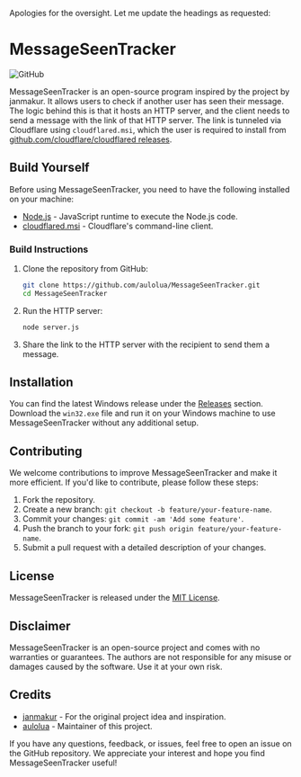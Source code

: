 Apologies for the oversight. Let me update the headings as requested:

# MessageSeenTracker

![GitHub](https://img.shields.io/github/license/aulolua/MessageSeenTracker)

MessageSeenTracker is an open-source program inspired by the project by janmakur. It allows users to check if another user has seen their message. The logic behind this is that it hosts an HTTP server, and the client needs to send a message with the link of that HTTP server. The link is tunneled via Cloudflare using `cloudflared.msi`, which the user is required to install from [github.com/cloudflare/cloudflared releases](https://github.com/cloudflare/cloudflared/releases).

## Build Yourself

Before using MessageSeenTracker, you need to have the following installed on your machine:

- [Node.js](https://nodejs.org) - JavaScript runtime to execute the Node.js code.
- [cloudflared.msi](https://github.com/cloudflare/cloudflared/releases) - Cloudflare's command-line client.

### Build Instructions

1. Clone the repository from GitHub:

   ```bash
   git clone https://github.com/aulolua/MessageSeenTracker.git
   cd MessageSeenTracker
   ```

2. Run the HTTP server:

   ```bash
   node server.js
   ```

3. Share the link to the HTTP server with the recipient to send them a message.

## Installation

You can find the latest Windows release under the [Releases](https://github.com/aulolua/MessageSeenTracker/releases) section. Download the `win32.exe` file and run it on your Windows machine to use MessageSeenTracker without any additional setup.

## Contributing

We welcome contributions to improve MessageSeenTracker and make it more efficient. If you'd like to contribute, please follow these steps:

1. Fork the repository.
2. Create a new branch: `git checkout -b feature/your-feature-name`.
3. Commit your changes: `git commit -am 'Add some feature'`.
4. Push the branch to your fork: `git push origin feature/your-feature-name`.
5. Submit a pull request with a detailed description of your changes.

## License

MessageSeenTracker is released under the [MIT License](LICENSE).

## Disclaimer

MessageSeenTracker is an open-source project and comes with no warranties or guarantees. The authors are not responsible for any misuse or damages caused by the software. Use it at your own risk.

## Credits

- [janmakur](https://github.com/janmakur) - For the original project idea and inspiration.
- [aulolua](https://github.com/aulolua) - Maintainer of this project.

If you have any questions, feedback, or issues, feel free to open an issue on the GitHub repository. We appreciate your interest and hope you find MessageSeenTracker useful!
